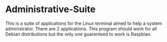 # Administrative-Suite
This is a suite of applications for the Linux terminal aimed to help a system administrator.
There are 2 applications.
This program should work for all Debian distributions but the only one guarenteed to work is Raspbian.


